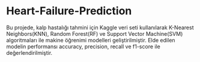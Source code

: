 # Heart-Failure-Prediction
Bu projede, kalp hastalığı tahmini için Kaggle veri seti kullanılarak K-Nearest Neighbors(KNN), Random Forest(RF) ve Support Vector Machine(SVM) algoritmaları ile makine öğrenimi modelleri geliştirilmiştir. Elde edilen modelin performansı accuracy, precision, recall ve f1-score ile değerlendirilmiştir.
